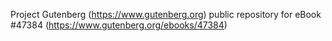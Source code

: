 Project Gutenberg (https://www.gutenberg.org) public repository for eBook #47384 (https://www.gutenberg.org/ebooks/47384)
